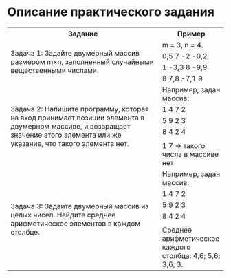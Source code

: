 # Описание практического задания

<table>
	<tr>
	    <th>Задание</th>
	    <th>Пример</th>  
	</tr>
    <tr>
	    <td rowspan="4" width="70%">Задача 1: Задайте двумерный массив размером m×n, заполненный случайными вещественными числами.</td>
	    <td>m = 3, n = 4.</td>
	</tr>
	<tr>
	    <td>0,5  7    -2   -0,2</td>
    </tr>
	<tr>
	    <td>1   -3,3   8   -9,9</td>
    </tr>
	<tr>
	    <td>8    7,8  -7,1  9</td>
    </tr>
	<tr>
	    <td rowspan="6" width="70%">Задача 2: Напишите программу, которая на вход принимает позиции элемента в двумерном массиве, и возвращает значение этого элемента или же указание, что такого элемента нет.</td>
	    <td>Например, задан массив:</td>
	</tr>
	<tr>
		<td>1 4 7 2</td>
    </tr>
	<tr>
		<td>5 9 2 3</td>
    </tr>
	<tr>
	    <td>8 4 2 4</td>
    </tr>
	<tr>
	    <td></td>
    </tr>
	<tr>
	    <td>1 7 -> такого числа в массиве нет</td>
    </tr>
		<tr>
	    <td rowspan="6" width="70%">Задача 3: Задайте двумерный массив из целых чисел. Найдите среднее арифметическое элементов в каждом столбце.</td>
	    <td>Например, задан массив:</td>
	</tr>
	<tr>
		<td>1 4 7 2</td>
    </tr>
	<tr>
		<td>5 9 2 3</td>
    </tr>
	<tr>
	    <td>8 4 2 4</td>
    </tr>
	<tr>
	    <td></td>
    </tr>
	<tr>
	    <td>Среднее арифметическое каждого столбца: 4,6; 5,6; 3,6; 3.</td>
    </tr>
</table>
